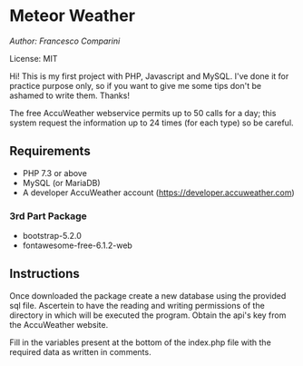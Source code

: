 # Meteor Weather
*Author: Francesco Comparini*

License: MIT

Hi! This is my first project with PHP, Javascript and MySQL. I've done it for practice purpose only, so if you want to give me some tips don't be ashamed to write them. Thanks!

The free AccuWeather webservice permits up to 50 calls for a day; this system request the information up to 24 times (for each type) so be careful.

## Requirements
- PHP 7.3 or above
- MySQL (or MariaDB)
- A developer AccuWeather account (https://developer.accuweather.com)


### 3rd Part Package
- bootstrap-5.2.0
- fontawesome-free-6.1.2-web

## Instructions
Once downloaded the package create a new database using the provided sql file. Ascertein to have the reading and writing permissions of the directory in which will be executed the program. Obtain the api's key from the AccuWeather website.

Fill in the variables present at the bottom of the index.php file with the required data as written in comments.